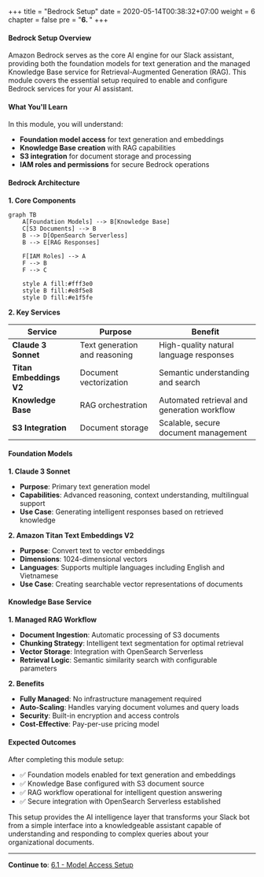 +++
title = "Bedrock Setup"
date = 2020-05-14T00:38:32+07:00
weight = 6
chapter = false
pre = "<b>6. </b>"
+++

#### Bedrock Setup Overview

Amazon Bedrock serves as the core AI engine for our Slack assistant, providing both the foundation models for text generation and the managed Knowledge Base service for Retrieval-Augmented Generation (RAG). This module covers the essential setup required to enable and configure Bedrock services for your AI assistant.

#### What You'll Learn

In this module, you will understand:

- **Foundation model access** for text generation and embeddings
- **Knowledge Base creation** with RAG capabilities
- **S3 integration** for document storage and processing
- **IAM roles and permissions** for secure Bedrock operations

#### Bedrock Architecture

**1. Core Components**

```mermaid
graph TB
    A[Foundation Models] --> B[Knowledge Base]
    C[S3 Documents] --> B
    B --> D[OpenSearch Serverless]
    B --> E[RAG Responses]

    F[IAM Roles] --> A
    F --> B
    F --> C

    style A fill:#fff3e0
    style B fill:#e8f5e8
    style D fill:#e1f5fe
```

**2. Key Services**

| Service                 | Purpose                       | Benefit                                     |
| ----------------------- | ----------------------------- | ------------------------------------------- |
| **Claude 3 Sonnet**     | Text generation and reasoning | High-quality natural language responses     |
| **Titan Embeddings V2** | Document vectorization        | Semantic understanding and search           |
| **Knowledge Base**      | RAG orchestration             | Automated retrieval and generation workflow |
| **S3 Integration**      | Document storage              | Scalable, secure document management        |

#### Foundation Models

**1. Claude 3 Sonnet**

- **Purpose**: Primary text generation model
- **Capabilities**: Advanced reasoning, context understanding, multilingual support
- **Use Case**: Generating intelligent responses based on retrieved knowledge

**2. Amazon Titan Text Embeddings V2**

- **Purpose**: Convert text to vector embeddings
- **Dimensions**: 1024-dimensional vectors
- **Languages**: Supports multiple languages including English and Vietnamese
- **Use Case**: Creating searchable vector representations of documents

#### Knowledge Base Service

**1. Managed RAG Workflow**

- **Document Ingestion**: Automatic processing of S3 documents
- **Chunking Strategy**: Intelligent text segmentation for optimal retrieval
- **Vector Storage**: Integration with OpenSearch Serverless
- **Retrieval Logic**: Semantic similarity search with configurable parameters

**2. Benefits**

- **Fully Managed**: No infrastructure management required
- **Auto-Scaling**: Handles varying document volumes and query loads
- **Security**: Built-in encryption and access controls
- **Cost-Effective**: Pay-per-use pricing model

#### Expected Outcomes

After completing this module setup:

- ✅ Foundation models enabled for text generation and embeddings
- ✅ Knowledge Base configured with S3 document source
- ✅ RAG workflow operational for intelligent question answering
- ✅ Secure integration with OpenSearch Serverless established

This setup provides the AI intelligence layer that transforms your Slack bot from a simple interface into a knowledgeable assistant capable of understanding and responding to complex queries about your organizational documents.

---

**Continue to**: [6.1 - Model Access Setup](./6.1-model_access/)
